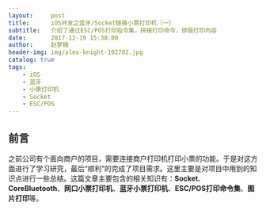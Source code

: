 ```yaml
---
layout:     post
title:      iOS开发之蓝牙/Socket链接小票打印机（一）
subtitle:   介绍了通过ESC/POS打印指令集，拼接打印命令，排版打印内容
date:       2017-12-19 15:30:00
author:     赵梦楠
header-img: img/alex-knight-192782.jpg
catalog: true
tags:
    - iOS
    - 蓝牙
    - 小票打印机
    - Socket
    - ESC/POS
--- 
```


## 前言

之前公司有个面向商户的项目，需要连接商户打印机打印小票的功能。于是对这方面进行了学习研究，最后“顺利”的完成了项目需求。这里主要是对项目中用到的知识点进行一些总结。这篇文章主要包含的相关知识有：**Socket**、**CoreBluetooth**、**网口小票打印机**、**蓝牙小票打印机**、**ESC/POS打印命令集**、**图片打印**等。

